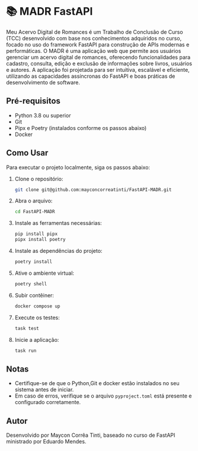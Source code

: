 # 📚 MADR FastAPI 

Meu Acervo Digital de Romances é um Trabalho de Conclusão de Curso (TCC) desenvolvido com base nos conhecimentos adquiridos no curso, focado no uso do framework FastAPI para construção de APIs modernas e performáticas. O MADR é uma aplicação web que permite aos usuários gerenciar um acervo digital de romances, oferecendo funcionalidades para cadastro, consulta, edição e exclusão de informações sobre livros, usuários e autores. A aplicação foi projetada para ser intuitiva, escalável e eficiente, utilizando as capacidades assíncronas do FastAPI e boas práticas de desenvolvimento de software.
## Pré-requisitos

- Python 3.8 ou superior
- Git
- Pipx e Poetry (instalados conforme os passos abaixo)
- Docker

## Como Usar

Para executar o projeto localmente, siga os passos abaixo:

1. Clone o repositório:
   ```bash
   git clone git@github.com:mayconcorreatinti/FastAPI-MADR.git
   ```
2. Abra o arquivo:
   ```bash
   cd FastAPI-MADR 
   ```
3. Instale as ferramentas necessárias:
   ```bash
   pip install pipx
   pipx install poetry
   ```

4. Instale as dependências do projeto:
   ```bash
   poetry install
   ```

5. Ative o ambiente virtual:
   ```bash
   poetry shell
   ```

6. Subir contêiner:
   ```bash
   docker compose up
   ```

7. Execute os testes:
   ```bash
   task test
   ```

8. Inicie a aplicação:
   ```bash
   task run
   ```

## Notas

- Certifique-se de que o Python,Git e docker estão instalados no seu sistema antes de iniciar.
- Em caso de erros, verifique se o arquivo `pyproject.toml` está presente e configurado corretamente.


## Autor

Desenvolvido por Maycon Corrêa Tinti, baseado no curso de FastAPI ministrado por Eduardo Mendes.
